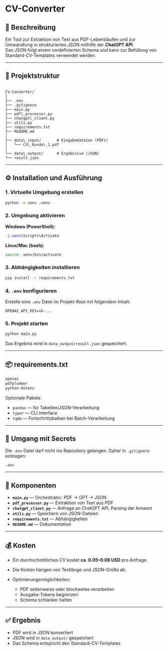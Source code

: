 # CV-Converter

## 🎯 Beschreibung
Ein Tool zur Extraktion von Text aus PDF-Lebensläufen und zur Umwandlung in strukturiertes JSON mithilfe der **ChatGPT API**.  
Das JSON folgt einem vordefinierten Schema und kann zur Befüllung von Standard-CV-Templates verwendet werden.

---

## 📁 Projektstruktur

```

CV-Converter/
│
├── .env
├── .gitignore
├── main.py
├── pdf\_processor.py
├── chatgpt\_client.py
├── utils.py
├── requirements.txt
├── README.md
│
├── data\_input/       # Eingabedateien (PDFs)
│   └── CV\_Kunde\_1.pdf
│
└── data\_output/      # Ergebnisse (JSON)
└── result.json

````

---

## ⚙️ Installation und Ausführung

### 1. Virtuelle Umgebung erstellen
```bash
python -m venv .venv
````

### 2. Umgebung aktivieren

**Windows (PowerShell):**

```powershell
.\.venv\Scripts\Activate
```

**Linux/Mac (bash):**

```bash
source .venv/bin/activate
```

### 3. Abhängigkeiten installieren

```bash
pip install -r requirements.txt
```

### 4. `.env` konfigurieren

Erstelle eine `.env` Datei im Projekt-Root mit folgendem Inhalt:

```
OPENAI_API_KEY=sk-...
```

### 5. Projekt starten

```bash
python main.py
```

Das Ergebnis wird in `data_output/result.json` gespeichert.

---

## 📦 requirements.txt

```txt
openai
pdfplumber
python-dotenv
```

Optionale Pakete:

* `pandas` — für Tabellen/JSON-Verarbeitung
* `typer` — CLI Interface
* `tqdm` — Fortschrittsbalken bei Batch-Verarbeitung

---

## 🔐 Umgang mit Secrets

Die `.env` Datei darf nicht ins Repository gelangen.
Daher in `.gitignore` eintragen:

```
.env
```

---

## 🧠 Komponenten

* **`main.py`** — Orchestrator: PDF → GPT → JSON
* **`pdf_processor.py`** — Extraktion von Text aus PDF
* **`chatgpt_client.py`** — Anfrage an ChatGPT API, Parsing der Antwort
* **`utils.py`** — Speichern von JSON-Dateien
* **`requirements.txt`** — Abhängigkeiten
* **`README.md`** — Dokumentation

---

## 💰 Kosten

* Ein durchschnittliches CV kostet **ca. 0.05–0.08 USD** pro Anfrage.
* Die Kosten hängen von Textlänge und JSON-Größe ab.
* Optimierungsmöglichkeiten:

  * PDF seitenweise oder blockweise verarbeiten
  * Ausgabe-Tokens begrenzen
  * Schema schlanker halten

---

## ✅ Ergebnis

* PDF wird in JSON konvertiert
* JSON wird in `data_output/` gespeichert
* Das Schema entspricht den Standard-CV-Templates

```
